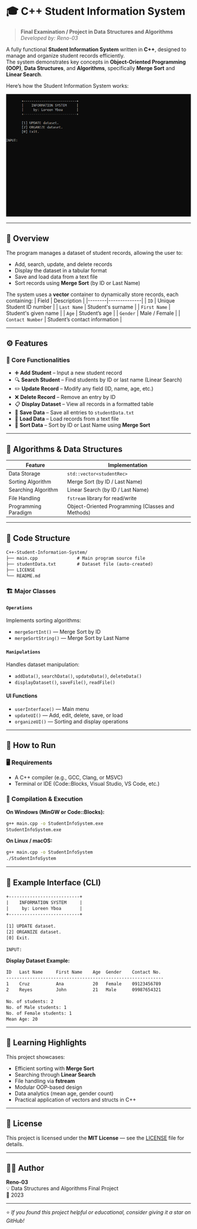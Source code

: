 # 🎓 C++ Student Information System

> **Final Examination / Project in Data Structures and Algorithms**  
> *Developed by: Reno-03*

A fully functional **Student Information System** written in **C++**, designed to manage and organize student records efficiently.  
The system demonstrates key concepts in **Object-Oriented Programming (OOP)**, **Data Structures**, and **Algorithms**, specifically **Merge Sort** and **Linear Search**.

Here’s how the Student Information System works:

![Demo GIF](screenshots/demo.gif)

---

## 📘 Overview

The program manages a dataset of student records, allowing the user to:
- Add, search, update, and delete records  
- Display the dataset in a tabular format  
- Save and load data from a text file  
- Sort records using **Merge Sort** (by ID or Last Name)

The system uses a **vector** container to dynamically store records, each containing:
| Field | Description |
|--------|--------------|
| `ID` | Unique Student ID number |
| `Last Name` | Student's surname |
| `First Name` | Student's given name |
| `Age` | Student’s age |
| `Gender` | Male / Female |
| `Contact Number` | Student’s contact information |

---

## ⚙️ Features

### 🧭 Core Functionalities
- ➕ **Add Student** – Input a new student record  
- 🔍 **Search Student** – Find students by ID or last name (Linear Search)  
- ✏️ **Update Record** – Modify any field (ID, name, age, etc.)  
- ❌ **Delete Record** – Remove an entry by ID  
- 📋 **Display Dataset** – View all records in a formatted table  
- 💾 **Save Data** – Save all entries to `studentData.txt`  
- 📂 **Load Data** – Load records from a text file  
- 🔄 **Sort Data** – Sort by ID or Last Name using **Merge Sort**  

---

## 🧮 Algorithms & Data Structures

| Feature | Implementation |
|----------|----------------|
| Data Storage | `std::vector<studentRec>` |
| Sorting Algorithm | Merge Sort (by ID / Last Name) |
| Searching Algorithm | Linear Search (by ID / Last Name) |
| File Handling | `fstream` library for read/write |
| Programming Paradigm | Object-Oriented Programming (Classes and Methods) |

---

## 🧱 Code Structure

```
C++-Student-Information-System/
├── main.cpp               # Main program source file
├── studentData.txt        # Dataset file (auto-created)
├── LICENSE
└── README.md
```

### 🏗️ Major Classes

#### **`Operations`**
Implements sorting algorithms:
- `mergeSortInt()` — Merge Sort by ID  
- `mergeSortString()` — Merge Sort by Last Name  

#### **`Manipulations`**
Handles dataset manipulation:
- `addData()`, `searchData()`, `updateData()`, `deleteData()`  
- `displayDataset()`, `saveFile()`, `readFile()`  

#### **UI Functions**
- `userInterface()` — Main menu  
- `updateUI()` — Add, edit, delete, save, or load  
- `organizeUI()` — Sorting and display operations  

---

## 🚀 How to Run

### 🖥️ Requirements
- A C++ compiler (e.g., GCC, Clang, or MSVC)
- Terminal or IDE (Code::Blocks, Visual Studio, VS Code, etc.)

### 🧩 Compilation & Execution

**On Windows (MinGW or Code::Blocks):**
```bash
g++ main.cpp -o StudentInfoSystem.exe
StudentInfoSystem.exe
```

**On Linux / macOS:**
```bash
g++ main.cpp -o StudentInfoSystem
./StudentInfoSystem
```

---

## 📸 Example Interface (CLI)

```
+---------------------------+
|    INFORMATION SYSTEM     |
|     by: Loreen Yboa       |
+---------------------------+

[1] UPDATE dataset.
[2] ORGANIZE dataset.
[0] Exit.

INPUT:
```

**Display Dataset Example:**
```
ID   Last Name     First Name    Age  Gender    Contact No.
------------------------------------------------------------
1    Cruz          Ana           20   Female    09123456789
2    Reyes         John          21   Male      09987654321

No. of students: 2
No. of Male students: 1
No. of Female students: 1
Mean Age: 20
```

---

## 🧠 Learning Highlights

This project showcases:
- Efficient sorting with **Merge Sort**
- Searching through **Linear Search**
- File handling via **fstream**
- Modular OOP-based design
- Data analytics (mean age, gender count)
- Practical application of vectors and structs in C++

---

## 🧾 License

This project is licensed under the **MIT License** — see the [LICENSE](./LICENSE) file for details.

---

## 👩‍💻 Author

**Reno-03**  
💡 Data Structures and Algorithms Final Project  
📅 2023

---

⭐ *If you found this project helpful or educational, consider giving it a star on GitHub!*
